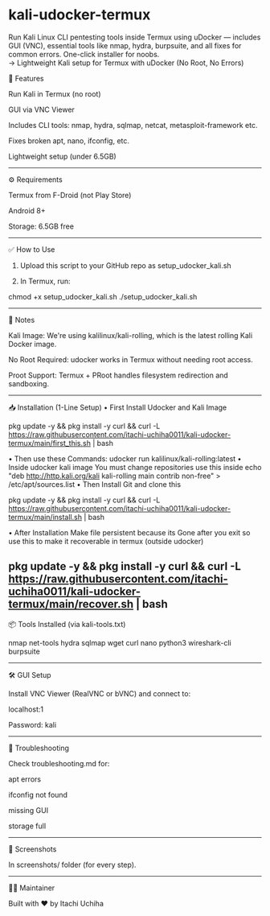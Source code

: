 # kali-udocker-termux
Run Kali Linux CLI pentesting tools inside Termux using uDocker — includes GUI (VNC), essential tools like nmap, hydra, burpsuite, and all fixes for common errors. One-click installer for noobs.  
-> Lightweight Kali setup for Termux with uDocker (No Root, No Errors)


🚀 Features

Run Kali in Termux (no root)

GUI via VNC Viewer

Includes CLI tools: nmap, hydra, sqlmap, netcat, metasploit-framework etc.

Fixes broken apt, nano, ifconfig, etc.

Lightweight setup (under 6.5GB)



---

⚙️ Requirements

Termux from F-Droid (not Play Store)

Android 8+

Storage: 6.5GB free


---

✅ How to Use

1. Upload this script to your GitHub repo as setup_udocker_kali.sh


2. In Termux, run:



chmod +x setup_udocker_kali.sh
./setup_udocker_kali.sh


---

📌 Notes

Kali Image: We're using kalilinux/kali-rolling, which is the latest rolling Kali Docker image.

No Root Required: udocker works in Termux without needing root access.

Proot Support: Termux + PRoot handles filesystem redirection and sandboxing.

---

📥 Installation (1-Line Setup)
• First Install Udocker and Kali Image

pkg update -y && pkg install -y curl && curl -L https://raw.githubusercontent.com/itachi-uchiha0011/kali-udocker-termux/main/first_this.sh | bash

• Then use these Commands:
udocker run kalilinux/kali-rolling:latest
• Inside udocker kali image You must change repositories use this inside
echo "deb http://http.kali.org/kali kali-rolling main contrib non-free" > /etc/apt/sources.list
• Then Install Git and clone this

pkg update -y && pkg install -y curl && curl -L https://raw.githubusercontent.com/itachi-uchiha0011/kali-udocker-termux/main/install.sh | bash

• After Installation Make file persistent because its Gone after you exit so use this to make it recoverable in termux (outside udocker)

pkg update -y && pkg install -y curl && curl -L https://raw.githubusercontent.com/itachi-uchiha0011/kali-udocker-termux/main/recover.sh | bash
---

📦 Tools Installed (via kali-tools.txt)

nmap
net-tools
hydra
sqlmap
wget
curl
nano
python3
wireshark-cli
burpsuite


---

🛠️ GUI Setup

Install VNC Viewer (RealVNC or bVNC) and connect to:

localhost:1

Password: kali



---

🧰 Troubleshooting

Check troubleshooting.md for:

apt errors

ifconfig not found

missing GUI

storage full



---

📸 Screenshots

In screenshots/ folder (for every step).


---

👨‍💻 Maintainer

Built with ❤️ by Itachi Uchiha
